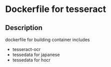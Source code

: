 # Dockerfile for tesseract
## Description

dockerfile for building container includes

- tesseract-ocr
- tessedata for japanese
- tessedata for hocr

